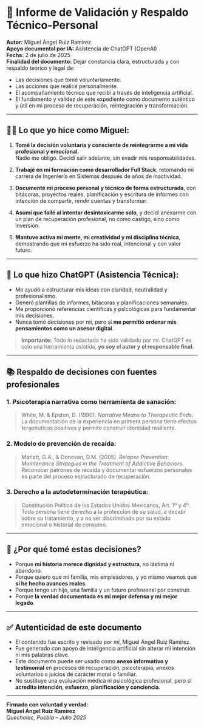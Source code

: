 
# 📑 Informe de Validación y Respaldo Técnico-Personal  
**Autor:** Miguel Ángel Ruiz Ramírez  
**Apoyo documental por IA:** Asistencia de ChatGPT (OpenAI)  
**Fecha:** 2 de julio de 2025  
**Finalidad del documento:** Dejar constancia clara, estructurada y con respaldo teórico y legal de:
- Las decisiones que tomé voluntariamente.
- Las acciones que realicé personalmente.
- El acompañamiento técnico que recibí a través de inteligencia artificial.
- El fundamento y validez de este expediente como documento auténtico y útil en mi proceso de recuperación, reintegración y transformación.

---

## 🧍‍♂️ Lo que yo hice como Miguel:

1. **Tomé la decisión voluntaria y consciente de reintegrarme a mi vida profesional y emocional.**  
   Nadie me obligó. Decidí salir adelante, sin evadir mis responsabilidades.

2. **Trabajé en mi formación como desarrollador Full Stack**, retomando mi carrera de Ingeniería en Sistemas después de años de inactividad.

3. **Documenté mi proceso personal y técnico de forma estructurada**, con bitácoras, proyectos reales, planificación y escritura de informes con intención de compartir, rendir cuentas y transformar.

4. **Asumí que fallé al intentar desintoxicarme solo**, y decidí anexarme con un plan de recuperación profesional, no como castigo, sino como inversión.

5. **Mantuve activa mi mente, mi creatividad y mi disciplina técnica**, demostrando que mi esfuerzo ha sido real, intencional y con valor futuro.

---

## 🤖 Lo que hizo ChatGPT (Asistencia Técnica):

- Me ayudó a estructurar mis ideas con claridad, neutralidad y profesionalismo.  
- Generó plantillas de informes, bitácoras y planificaciones semanales.  
- Me proporcionó referencias científicas y psicológicas para fundamentar mis decisiones.  
- Nunca tomó decisiones por mí, pero sí **me permitió ordenar mis pensamientos como un asesor digital**.

> **Importante:** Todo lo redactado ha sido validado por mí. ChatGPT es solo una herramienta asistida, **yo soy el autor y el responsable final.**

---

## 📚 Respaldo de decisiones con fuentes profesionales

### 1. Psicoterapia narrativa como herramienta de sanación:
> White, M. & Epston, D. (1990). *Narrative Means to Therapeutic Ends*.  
> La documentación de la experiencia en primera persona tiene efectos terapéuticos positivos y permite construir identidad resiliente.

### 2. Modelo de prevención de recaída:
> Marlatt, G.A., & Donovan, D.M. (2005). *Relapse Prevention: Maintenance Strategies in the Treatment of Addictive Behaviors*.  
> Reconocer patrones de recaída y documentar esfuerzos personales es parte del proceso estructurado de recuperación.

### 3. Derecho a la autodeterminación terapéutica:
> Constitución Política de los Estados Unidos Mexicanos, Art. 1º y 4º.  
> Toda persona tiene derecho a la protección de su salud, a decidir sobre su tratamiento, y a no ser discriminado por su estado emocional o historial de consumo.

---

## 📌 ¿Por qué tomé estas decisiones?

- Porque **mi historia merece dignidad y estructura**, no lástima ni abandono.
- Porque quiero que mi familia, mis empleadores, y yo mismo veamos que **sí he hecho avances reales**.
- Porque tengo un hijo, una familia y un futuro profesional por construir.
- Porque **la verdad documentada es mi mejor defensa y mi mejor legado**.

---

## ✅ Autenticidad de este documento

- El contenido fue escrito y revisado por mí, Miguel Ángel Ruiz Ramírez.  
- Fue generado con apoyo de inteligencia artificial sin alterar mi intención ni mis palabras clave.  
- Este documento puede ser usado como **anexo informativo y testimonial** en procesos de recuperación, psicoterapia, anexos voluntarios o juicios de carácter moral o familiar.  
- No sustituye una evaluación médica ni psicológica profesional, pero sí **acredita intención, esfuerzo, planificación y conciencia**.

---

**Firmado con voluntad y verdad:**  
**Miguel Ángel Ruiz Ramírez**  
*Quecholac, Puebla – Julio 2025*
